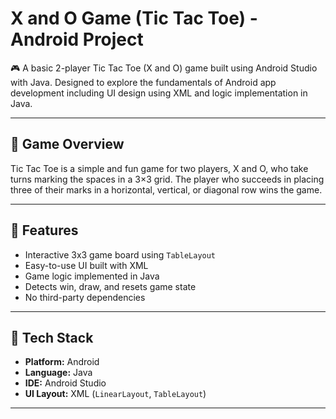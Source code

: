 # X and O Game (Tic Tac Toe) - Android Project

🎮 A basic 2-player Tic Tac Toe (X and O) game built using Android Studio with Java. Designed to explore the fundamentals of Android app development including UI design using XML and logic implementation in Java.

---

## 📱 Game Overview

Tic Tac Toe is a simple and fun game for two players, X and O, who take turns marking the spaces in a 3×3 grid. The player who succeeds in placing three of their marks in a horizontal, vertical, or diagonal row wins the game.

---

## 🎯 Features

- Interactive 3x3 game board using `TableLayout`
- Easy-to-use UI built with XML
- Game logic implemented in Java
- Detects win, draw, and resets game state
- No third-party dependencies

---

## 🧱 Tech Stack

- **Platform:** Android
- **Language:** Java
- **IDE:** Android Studio
- **UI Layout:** XML (`LinearLayout`, `TableLayout`)

---
